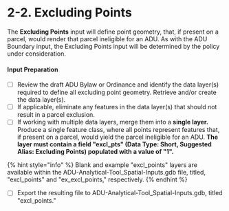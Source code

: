 # 2-2. Excluding Points

The **Excluding Points** input will define point geometry, that, if present on a parcel, would render that parcel ineligible for an ADU. As with the ADU Boundary input, the Excluding Points input will be determined by the policy under consideration.&#x20;

#### Input Preparation

* [ ] Review the draft ADU Bylaw or Ordinance and identify the data layer(s) required to define all excluding point geometry. Retrieve and/or create the data layer(s).
* [ ] If applicable, eliminate any features in the data layer(s) that should not result in a parcel exclusion.
* [ ] If working with multiple data layers, merge them into a **single layer.** Produce a single feature class, where all points represent features that, if present on a parcel, would yield the parcel ineligible for an ADU. **The layer must contain a field "excl\_pts" (Data Type: Short, Suggested Alias: Excluding Points) populated with a value of "1".**

{% hint style="info" %}
Blank and example "excl\_points" layers are available within the ADU-Analytical-Tool\_Spatial-Inputs.gdb file, titled, "excl\_points" and "ex\_excl\_points," respectively.
{% endhint %}

* [ ] Export the resulting file to ADU-Analytical-Tool\_Spatial-Inputs.gdb, titled "excl\_points."
